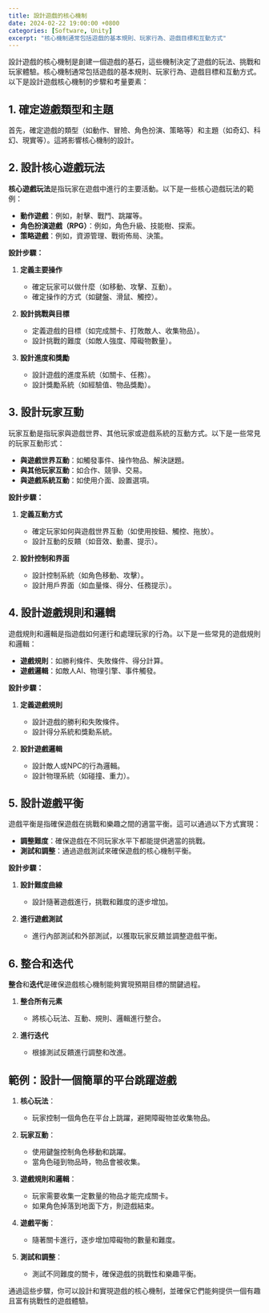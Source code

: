 ```yaml
---
title: 設計遊戲的核心機制
date: 2024-02-22 19:00:00 +0800
categories: [Software, Unity]
excerpt: "核心機制通常包括遊戲的基本規則、玩家行為、遊戲目標和互動方式"
---
```


設計遊戲的核心機制是創建一個遊戲的基石，這些機制決定了遊戲的玩法、挑戰和玩家體驗。核心機制通常包括遊戲的基本規則、玩家行為、遊戲目標和互動方式。以下是設計遊戲核心機制的步驟和考量要素：

## **1. 確定遊戲類型和主題**

首先，確定遊戲的類型（如動作、冒險、角色扮演、策略等）和主題（如奇幻、科幻、現實等）。這將影響核心機制的設計。

## **2. 設計核心遊戲玩法**

**核心遊戲玩法**是指玩家在遊戲中進行的主要活動。以下是一些核心遊戲玩法的範例：

- **動作遊戲**：例如，射擊、戰鬥、跳躍等。
- **角色扮演遊戲（RPG）**：例如，角色升級、技能樹、探索。
- **策略遊戲**：例如，資源管理、戰術佈局、決策。

**設計步驟：**

1. **定義主要操作**
   - 確定玩家可以做什麼（如移動、攻擊、互動）。
   - 確定操作的方式（如鍵盤、滑鼠、觸控）。

2. **設計挑戰與目標**
   - 定義遊戲的目標（如完成關卡、打敗敵人、收集物品）。
   - 設計挑戰的難度（如敵人強度、障礙物數量）。

3. **設計進度和獎勵**
   - 設計遊戲的進度系統（如關卡、任務）。
   - 設計獎勵系統（如經驗值、物品獎勵）。

## **3. 設計玩家互動**

玩家互動是指玩家與遊戲世界、其他玩家或遊戲系統的互動方式。以下是一些常見的玩家互動形式：

- **與遊戲世界互動**：如觸發事件、操作物品、解決謎題。
- **與其他玩家互動**：如合作、競爭、交易。
- **與遊戲系統互動**：如使用介面、設置選項。

**設計步驟：**

1. **定義互動方式**
   - 確定玩家如何與遊戲世界互動（如使用按鈕、觸控、拖放）。
   - 設計互動的反饋（如音效、動畫、提示）。

2. **設計控制和界面**
   - 設計控制系統（如角色移動、攻擊）。
   - 設計用戶界面（如血量條、得分、任務提示）。

## **4. 設計遊戲規則和邏輯**

遊戲規則和邏輯是指遊戲如何運行和處理玩家的行為。以下是一些常見的遊戲規則和邏輯：

- **遊戲規則**：如勝利條件、失敗條件、得分計算。
- **遊戲邏輯**：如敵人AI、物理引擎、事件觸發。

**設計步驟：**

1. **定義遊戲規則**
   - 設計遊戲的勝利和失敗條件。
   - 設計得分系統和獎勳系統。

2. **設計遊戲邏輯**
   - 設計敵人或NPC的行為邏輯。
   - 設計物理系統（如碰撞、重力）。

## **5. 設計遊戲平衡**

遊戲平衡是指確保遊戲在挑戰和樂趣之間的適當平衡。這可以通過以下方式實現：

- **調整難度**：確保遊戲在不同玩家水平下都能提供適當的挑戰。
- **測試和調整**：通過遊戲測試來確保遊戲的核心機制平衡。

**設計步驟：**

1. **設計難度曲線**
   - 設計隨著遊戲進行，挑戰和難度的逐步增加。

2. **進行遊戲測試**
   - 進行內部測試和外部測試，以獲取玩家反饋並調整遊戲平衡。

## **6. 整合和迭代**

**整合**和**迭代**是確保遊戲核心機制能夠實現預期目標的關鍵過程。

1. **整合所有元素**
   - 將核心玩法、互動、規則、邏輯進行整合。

2. **進行迭代**
   - 根據測試反饋進行調整和改進。

## **範例：設計一個簡單的平台跳躍遊戲**

1. **核心玩法**：
   - 玩家控制一個角色在平台上跳躍，避開障礙物並收集物品。

2. **玩家互動**：
   - 使用鍵盤控制角色移動和跳躍。
   - 當角色碰到物品時，物品會被收集。

3. **遊戲規則和邏輯**：
   - 玩家需要收集一定數量的物品才能完成關卡。
   - 如果角色掉落到地面下方，則遊戲結束。

4. **遊戲平衡**：
   - 隨著關卡進行，逐步增加障礙物的數量和難度。

5. **測試和調整**：
   - 測試不同難度的關卡，確保遊戲的挑戰性和樂趣平衡。

通過這些步驟，你可以設計和實現遊戲的核心機制，並確保它們能夠提供一個有趣且富有挑戰性的遊戲體驗。
